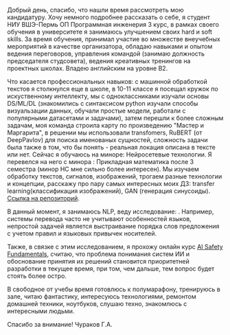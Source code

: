 Добрый день, спасибо, что нашли время рассмотреть мою кандидатуру. 
Хочу немного подробнее рассказать о себе, я студент НИУ ВШЭ-Пермь ОП Программная инженерия 3 курс, в рамках своего обучения в университете я занимаюсь улучшением своих hard и soft skills. За время обучения, принимал участие во множестве внеучебных мероприятий в качестве организатора, обладаю навыками и опытом ведения переговоров, управления командой (занимаю должность председателя студсовета), ведения креативных тренингов на проектных школах. Владею английским на уровне B2.

Что касается профессиональных навыков:
с машинной обработкой текстов я столкнулся еще в школе, в 10-11 классе я посещал кружок по искуственному интеллекту, мы с одноклассниками изучали основы DS/ML/DL (знакомились с синтаксисом python изучали способы визуальзации данных, обучали простые модели, работали с популярными датасетами и задачами), затем перешли к более сложным задачам, моя команда строила карту по произведению "Мастер и Маргарита", в решении мы использовали transfomers, RuBERT (от DeepPavlov) для поиска именованых сущностей, сложность задачи была также в том, что бы понять - реальная локация описана в тексте или нет. Сейчас я обучаюсь на миноре: Нейросетевые технологии.  Я перевелся на него с минора : Прикладная математика после 3 семестра (минор НС мне сильно более интересен). Мы изучаем обработку текстов, сигналов, изображений, трогаем разные технологии и концепции, расскажу про пару самых интересных моих ДЗ: transfer learning(классификация изображений), GAN (генерация синусоиды). [Ссылка на репозиторий](https://github.com/gchurakov/steps2buildAI).

В данный момент, я занимаюсь NLP, веду исследование: .
Например, системы перевода часто не учитывают особенностей языков, непростой задачей является выстраивание порядка слов предложения с учетом правил и языковых привычек носителей.

Также, в связке с этим исследованием, я прохожу онлайн курс [AI Safety Fundamentals](https://course.aisafetyfundamentals.com), считаю, что проблема понимания систем ИИ и обоснование принятия их решений становится приоритетней разработки в текущее время, при том, чем дальше, тем вопрос будет стоять более остро.

В свободное от учебы время готовлюсь к полумарафону, тренируюсь в зале, читаю фантастику, интересуюсь технологиями, ремонтом домашней техники, ноутбуков, слушаю техно, знакомлюсь с интересными людьми.

Спасибо за внимание!
Чураков Г.А.
